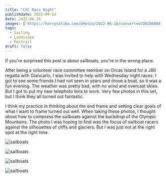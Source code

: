 ```yaml
---
title: "CYC Race Night"
publishdate: 2022-09-14
date: 2022-06-16
images: ['https://harrysaliba.com/photos/2022-06-16/converted/DSC06088.jpg']
tags:
  - Sailing
  - Landscape
  - Portrait
draft: false
---
```


If you're surprised this post is about sailboats, you're in the wrong place.

After being a volunteer race committee member on Orcas Island for a J80 regatta with Giancarlo, I was invited to help with Wednesday night races.  I got to see some friends I had not seen in years and drove a boat, so it was a fun evening.  The weather was pretty bad, with no wind and overcast skies.  But I got to put my new telephoto lens to work.  Very few photos in this set, but I think they all turned out fantastic.

I think my practice in thinking about the end frame and setting clear goals of what I want to frame turned out well.  When taking these photos, I thought about how to compress the sailboats against the backdrop of the Olympic Mountains.  The photo I was hoping to find was the focus of sailboat racers against the silhouettes of cliffs and glaciers.  But I was just not at the right spot at the right time.

![sailboats](https://harrysaliba.com/photos/2022-06-16/converted/DSC06088.jpg)

![sailboats](https://harrysaliba.com/photos/2022-06-16/converted/DSC06091.jpg)

![sailboats](https://harrysaliba.com/photos/2022-06-16/converted/DSC06093.jpg)

![sailboats](https://harrysaliba.com/photos/2022-06-16/converted/DSC06111.jpg)

